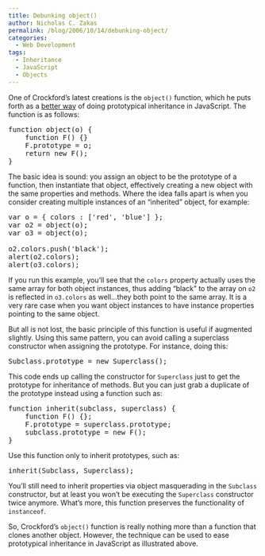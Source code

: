 ```yaml
---
title: Debunking object()
author: Nicholas C. Zakas
permalink: /blog/2006/10/14/debunking-object/
categories:
  - Web Development
tags:
  - Inheritance
  - JavaScript
  - Objects
---
```

One of Crockford&#8217;s latest creations is the `object()` function, which he puts forth as a <a title="Prototypical Inheritance in JavaScript" rel="external" href="http://javascript.crockford.com/prototypal.html">better way</a> of doing prototypical inheritance in JavaScript. The function is as follows:

<pre>function object(o) {
    function F() {}
    F.prototype = o;
    return new F();
}</pre>

The basic idea is sound: you assign an object to be the prototype of a function, then instantiate that object, effectively creating a new object with the same properties and methods. Where the idea falls apart is when you consider creating multiple instances of an &#8220;inherited&#8221; object, for example:

<pre>var o = { colors : ['red', 'blue'] };
var o2 = object(o);
var o3 = object(o);

o2.colors.push('black');
alert(o2.colors);
alert(o3.colors);</pre>

If you run this example, you&#8217;ll see that the `colors` property actually uses the same array for both object instances, thus adding &#8220;black&#8221; to the array on `o2` is reflected in `o3.colors` as well&#8230;they both point to the same array. It is a very rare case when you want object instances to have instance properties pointing to the same object.

But all is not lost, the basic principle of this function is useful if augmented slightly. Using this same pattern, you can avoid calling a superclass constructor when assigning the prototype. For instance, doing this:

<pre>Subclass.prototype = new Superclass();</pre>

This code ends up calling the constructor for `Superclass` just to get the prototype for inheritance of methods. But you can just grab a duplicate of the prototype instead using a function such as:

<pre>function inherit(subclass, superclass) {
    function F() {};
    F.prototype = superclass.prototype;
    subclass.prototype = new F();
}</pre>

Use this function only to inherit prototypes, such as:

<pre>inherit(Subclass, Superclass);</pre>

You&#8217;ll still need to inherit properties via object masquerading in the `Subclass` constructor, but at least you won&#8217;t be executing the `Superclass` constructor twice anymore. What&#8217;s more, this function preserves the functionality of `instanceof`.

So, Crockford&#8217;s `object()` function is really nothing more than a function that clones another object. However, the technique can be used to ease prototypical inheritance in JavaScript as illustrated above.
